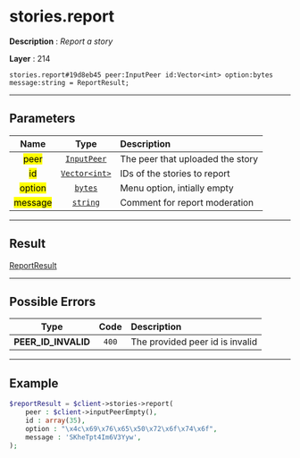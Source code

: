 # stories.report

**Description** : *Report a story*

**Layer** : 214

```tl
stories.report#19d8eb45 peer:InputPeer id:Vector<int> option:bytes message:string = ReportResult;
```

---

## Parameters

| Name | Type | Description |
| :---: | :---: | :--- |
| <mark>peer</mark> | [`InputPeer`](type/InputPeer) | The peer that uploaded the story |
| <mark>id</mark> | [`Vector<int>`](type/int) | IDs of the stories to report |
| <mark>option</mark> | [`bytes`](type/bytes) | Menu option, intially empty |
| <mark>message</mark> | [`string`](type/string) | Comment for report moderation |

---

## Result

[ReportResult](type/ReportResult)

---

## Possible Errors

| Type | Code | Description |
| :---: | :---: | :--- |
| **PEER_ID_INVALID** | `400` | The provided peer id is invalid |

---

## Example

```php
$reportResult = $client->stories->report(
	peer : $client->inputPeerEmpty(),
	id : array(35),
	option : "\x4c\x69\x76\x65\x50\x72\x6f\x74\x6f",
	message : 'SKheTpt4Im6V3Yyw',
);
```